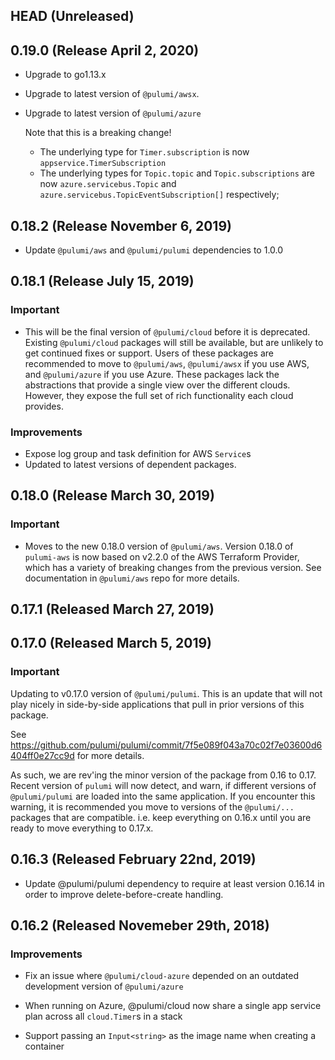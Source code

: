 ## HEAD (Unreleased)

## 0.19.0 (Release April 2, 2020)

 - Upgrade to go1.13.x
 - Upgrade to latest version of `@pulumi/awsx`.
 - Upgrade to latest version of `@pulumi/azure`
    
    Note that this is a breaking change!
    - The underlying type for `Timer.subscription` is now `appservice.TimerSubscription`
    - The underlying types for `Topic.topic` and `Topic.subscriptions` are now `azure.servicebus.Topic` and `azure.servicebus.TopicEventSubscription[]` respectively;

## 0.18.2 (Release November 6, 2019)

- Update `@pulumi/aws` and `@pulumi/pulumi` dependencies to 1.0.0

## 0.18.1 (Release July 15, 2019)

### Important

- This will be the final version of `@pulumi/cloud` before it is deprecated.  Existing
  `@pulumi/cloud` packages will still be available, but are unlikely to get continued fixes or
  support.  Users of these packages are recommended to move to `@pulumi/aws`, `@pulumi/awsx` if you
  use AWS, and `@pulumi/azure` if you use Azure.  These packages lack the abstractions that provide
  a single view over the different clouds.  However, they expose the full set of rich functionality
  each cloud provides.

### Improvements

- Expose log group and task definition for AWS `Service`s
- Updated to latest versions of dependent packages.

## 0.18.0 (Release March 30, 2019)

### Important

- Moves to the new 0.18.0 version of `@pulumi/aws`.  Version 0.18.0 of `pulumi-aws` is now based on
  v2.2.0 of the AWS Terraform Provider, which has a variety of breaking changes from the previous
  version. See documentation in `@pulumi/aws` repo for more details.

## 0.17.1 (Released March 27, 2019)

## 0.17.0 (Released March 5, 2019)

### Important

Updating to v0.17.0 version of `@pulumi/pulumi`.  This is an update that will not play nicely
in side-by-side applications that pull in prior versions of this package.

See https://github.com/pulumi/pulumi/commit/7f5e089f043a70c02f7e03600d6404ff0e27cc9d for more details.

As such, we are rev'ing the minor version of the package from 0.16 to 0.17.  Recent version of `pulumi` will now detect, and warn, if different versions of `@pulumi/pulumi` are loaded into the same application.  If you encounter this warning, it is recommended you move to versions of the `@pulumi/...` packages that are compatible.  i.e. keep everything on 0.16.x until you are ready to move everything to 0.17.x.

## 0.16.3 (Released February 22nd, 2019)

- Update @pulumi/pulumi dependency to require at least version 0.16.14 in order
  to improve delete-before-create handling.

## 0.16.2 (Released Novemeber 29th, 2018)

### Improvements

- Fix an issue where `@pulumi/cloud-azure` depended on an outdated development version of `@pulumi/azure`

- When running on Azure, @pulumi/cloud now share a single app service plan across all `cloud.Timer`s in a stack

- Support passing an `Input<string>` as the image name when creating a container

